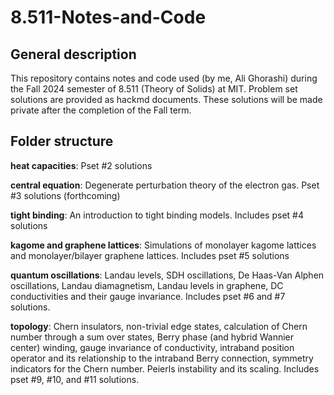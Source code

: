 # 8.511-Notes-and-Code

## General description
This repository contains notes and code used (by me, Ali Ghorashi) during the Fall 2024 semester of 8.511 (Theory of Solids) at MIT. Problem set solutions are provided as hackmd documents. 
These solutions will be made private after the completion of the Fall term. 

## Folder structure 
 **heat capacities**: Pset #2 solutions
 
 **central equation**: Degenerate perturbation theory of the electron gas. Pset #3 solutions (forthcoming)
 
 **tight binding**: An introduction to tight binding models. Includes pset #4 solutions
 
 **kagome and graphene lattices**: Simulations of monolayer kagome lattices and monolayer/bilayer graphene lattices. Includes pset #5 solutions
 
 **quantum oscillations**: Landau levels, SDH oscillations, De Haas-Van Alphen oscillations, Landau diamagnetism, Landau levels in graphene, DC conductivities and their gauge invariance. 
 Includes pset #6 and #7 solutions. 

 **topology**: Chern insulators, non-trivial edge states, calculation of Chern number through a sum over states, Berry phase (and hybrid Wannier center) winding, gauge invariance of conductivity, intraband
 position operator and its relationship to the intraband Berry connection, symmetry indicators for the Chern number. Peierls instability and its scaling. Includes pset #9, #10, and #11 solutions. 



